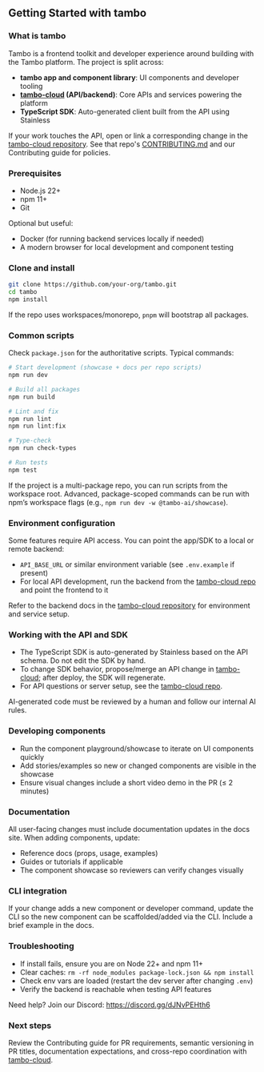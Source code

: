 ## Getting Started with tambo

### What is tambo

Tambo is a frontend toolkit and developer experience around building with the Tambo platform. The project is split across:

- **tambo app and component library**: UI components and developer tooling
- **[tambo-cloud](https://github.com/tambo-ai/tambo-cloud) (API/backend)**: Core APIs and services powering the platform
- **TypeScript SDK**: Auto-generated client built from the API using Stainless

If your work touches the API, open or link a corresponding change in the [tambo-cloud repository](https://github.com/tambo-ai/tambo-cloud). See that repo's [CONTRIBUTING.md](https://github.com/tambo-ai/tambo-cloud/blob/main/CONTRIBUTING.md) and our Contributing guide for policies.

### Prerequisites

- Node.js 22+
- npm 11+
- Git

Optional but useful:

- Docker (for running backend services locally if needed)
- A modern browser for local development and component testing

### Clone and install

```bash
git clone https://github.com/your-org/tambo.git
cd tambo
npm install
```

If the repo uses workspaces/monorepo, `pnpm` will bootstrap all packages.

### Common scripts

Check `package.json` for the authoritative scripts. Typical commands:

```bash
# Start development (showcase + docs per repo scripts)
npm run dev

# Build all packages
npm run build

# Lint and fix
npm run lint
npm run lint:fix

# Type-check
npm run check-types

# Run tests
npm test
```

If the project is a multi-package repo, you can run scripts from the workspace root. Advanced, package-scoped commands can be run with npm’s workspace flags (e.g., `npm run dev -w @tambo-ai/showcase`).

### Environment configuration

Some features require API access. You can point the app/SDK to a local or remote backend:

- `API_BASE_URL` or similar environment variable (see `.env.example` if present)
- For local API development, run the backend from the [tambo-cloud repo](https://github.com/tambo-ai/tambo-cloud) and point the frontend to it

Refer to the backend docs in the [tambo-cloud repository](https://github.com/tambo-ai/tambo-cloud) for environment and service setup.

### Working with the API and SDK

- The TypeScript SDK is auto-generated by Stainless based on the API schema. Do not edit the SDK by hand.
- To change SDK behavior, propose/merge an API change in [tambo-cloud](https://github.com/tambo-ai/tambo-cloud); after deploy, the SDK will regenerate.
- For API questions or server setup, see the [tambo-cloud repo](https://github.com/tambo-ai/tambo-cloud).

AI-generated code must be reviewed by a human and follow our internal AI rules.

### Developing components

- Run the component playground/showcase to iterate on UI components quickly
- Add stories/examples so new or changed components are visible in the showcase
- Ensure visual changes include a short video demo in the PR (≤ 2 minutes)

### Documentation

All user-facing changes must include documentation updates in the docs site. When adding components, update:

- Reference docs (props, usage, examples)
- Guides or tutorials if applicable
- The component showcase so reviewers can verify changes visually

### CLI integration

If your change adds a new component or developer command, update the CLI so the new component can be scaffolded/added via the CLI. Include a brief example in the docs.

### Troubleshooting

- If install fails, ensure you are on Node 22+ and npm 11+
- Clear caches: `rm -rf node_modules package-lock.json && npm install`
- Check env vars are loaded (restart the dev server after changing `.env`)
- Verify the backend is reachable when testing API features

Need help? Join our Discord: https://discord.gg/dJNvPEHth6

### Next steps

Review the Contributing guide for PR requirements, semantic versioning in PR titles, documentation expectations, and cross-repo coordination with [tambo-cloud](https://github.com/tambo-ai/tambo-cloud).

